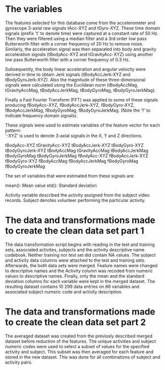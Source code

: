 The variables
==================================

The features selected for this database come from the accelerometer and gyroscope 3-axial raw signals tAcc-XYZ and tGyro-XYZ. These time domain signals (prefix 't' to denote time) were captured at a constant rate of 50 Hz. Then they were filtered using a median filter and a 3rd order low pass Butterworth filter with a corner frequency of 20 Hz to remove noise. Similarly, the acceleration signal was then separated into body and gravity acceleration signals (tBodyAcc-XYZ and tGravityAcc-XYZ) using another low pass Butterworth filter with a corner frequency of 0.3 Hz. 

Subsequently, the body linear acceleration and angular velocity were derived in time to obtain Jerk signals (tBodyAccJerk-XYZ and tBodyGyroJerk-XYZ). Also the magnitude of these three-dimensional signals were calculated using the Euclidean norm (tBodyAccMag, tGravityAccMag, tBodyAccJerkMag, tBodyGyroMag, tBodyGyroJerkMag). 

Finally a Fast Fourier Transform (FFT) was applied to some of these signals producing fBodyAcc-XYZ, fBodyAccJerk-XYZ, fBodyGyro-XYZ, fBodyAccJerkMag, fBodyGyroMag, fBodyGyroJerkMag. (Note the 'f' to indicate frequency domain signals). 

These signals were used to estimate variables of the feature vector for each pattern:  
'-XYZ' is used to denote 3-axial signals in the X, Y and Z directions.

tBodyAcc-XYZ
tGravityAcc-XYZ
tBodyAccJerk-XYZ
tBodyGyro-XYZ
tBodyGyroJerk-XYZ
tBodyAccMag
tGravityAccMag
tBodyAccJerkMag
tBodyGyroMag
tBodyGyroJerkMag
fBodyAcc-XYZ
fBodyAccJerk-XYZ
fBodyGyro-XYZ
fBodyAccMag
fBodyAccJerkMag
fBodyGyroMag
fBodyGyroJerkMag

The set of variables that were estimated from these signals are: 

mean(): Mean value
std(): Standard deviation


Activity variable described the activity assigned from the subject video records.
Subject denotes volunteer performing the particular activity.


The data and transformations made to create the clean data set part 1
=====================================================================
The data transformation script begins with reading in the test and training sets, associated activites, subjects and the activity descriptive name codebook. 
Neither training nor test set did contain NA values. The subject and activity data columns were attached to the test and training sets. Afterwards, the both data sets were merged. Feature names were changed to descriptive names and the Activity column was recoded from numeric values to descriptive names. Finally, only the mean and the standard deviation columns for each variable were kept in the merged dataset. 
The resulting dataset contains 10 299 data entries on 66 variables and associated subject numeric code and activity description.

The data and transformations made to create the clean data set part 2
=====================================================================
The averaged dataset was created from the previosly described merged dataset before reduction of the features. The unique activities and subject numeric codes were used to select a subset of values for the specified activity and subject. This subset was then averaged for each feature and stored in the new dataset. This was done for all combinations of subject and activity pairs.

